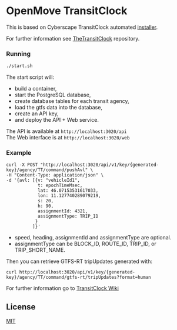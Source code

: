 # OpenMove TransitClock

This is based on Cyberscape TransitClock automated [installer](https://github.com/cscape/interchange).

For further information see [TheTransitClock](https://github.com/TheTransitClock/transitime) repository.

### Running

```sh
./start.sh
```

The start script will:

- build a container, 
- start the PostgreSQL database, 
- create database tables for each transit agency, 
- load the gtfs data into the database, 
- create an API key, 
- and deploy the API + Web service.

The API is available at `http://localhost:3020/api`  
The Web interface is at `http://localhost:3020/web`

### Example

```
curl -X POST "http://localhost:3020/api/v1/key/{generated-key}/agency/TT/command/pushAvl" \
-H "Content-Type: application/json" \ 
-d '{avl: [{v: "vehicleId1", 
            t: epochTimeMsec, 
            lat: 46.07153531617033, 
            lon: 11.127740289079219,
            s: 20, 
            h: 90, 
            assignmentId: 4321, 
            assignmentType: TRIP_ID
           }
          ]}'
```
- speed, heading, assignmentId and assignmentType are optional.
- assignmentType can be BLOCK_ID, ROUTE_ID, TRIP_ID, or TRIP_SHORT_NAME.

Then you can retrieve GTFS-RT tripUpdates generated with:

```
curl http://localhost:3020/api/v1/key/{generated-key}/agency/TT/command/gtfs-rt/tripUpdates?format=human
```

For further information go to [TransitClock Wiki](https://github.com/Transitime/core/wiki/API)

## License

[MIT](LICENSE)
